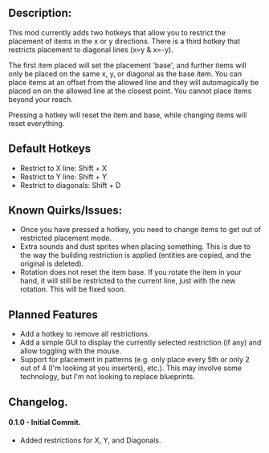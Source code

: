 ## Description:
This mod currently adds two hotkeys that allow you to restrict the placement of items in the x or y directions. There is a third hotkey that restricts placement to diagonal lines (x=y & x=-y).

The first item placed will set the placement 'base', and further items will only be placed on the same x, y, or diagonal as the base item. You can place items at an offset from the allowed line and they will automagically be placed on on the allowed line at the closest point. You cannot place items beyond your reach.

Pressing a hotkey will reset the item and base, while changing items will reset everything.

## Default Hotkeys

- Restrict to X line: Shift + X
- Restrict to Y line: Shift + Y
- Restrict to diagonals: Shift + D

## Known Quirks/Issues:

- Once you have pressed a hotkey, you need to change items to get out of restricted placement mode.
- Extra sounds and dust sprites when placing something. This is due to the way the building restriction is applied (entities are copied, and the original is deleted).
- Rotation does not reset the item base. If you rotate the item in your hand, it will still be restricted to the current line, just with the new rotation. This will be fixed soon.

## Planned Features

- Add a hotkey to remove all restrictions.
- Add a simple GUI to display the currently selected restriction (if any) and allow toggling with the mouse.
- Support for placement in patterns (e.g. only place every 5th or only 2 out of 4 (I'm looking at you inserters), etc.). This may involve some technology, but I'm not looking to replace blueprints.

## Changelog.
#### 0.1.0 - Initial Commit.
- Added restrictions for X, Y, and Diagonals.

